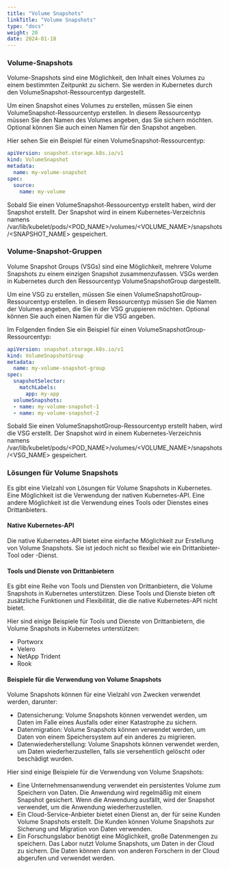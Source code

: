 ```yaml
---
title: "Volume Snapshots"
linkTitle: "Volume Snapshots"
type: "docs"
weight: 20
date: 2024-01-18
---
```


### Volume-Snapshots

Volume-Snapshots sind eine Möglichkeit, den Inhalt eines Volumes zu einem bestimmten Zeitpunkt zu sichern. Sie werden in Kubernetes durch den VolumeSnapshot-Ressourcentyp dargestellt.

Um einen Snapshot eines Volumes zu erstellen, müssen Sie einen VolumeSnapshot-Ressourcentyp erstellen. In diesem Ressourcentyp müssen Sie den Namen des Volumes angeben, das Sie sichern möchten. Optional können Sie auch einen Namen für den Snapshot angeben.

Hier sehen Sie ein Beispiel für einen VolumeSnapshot-Ressourcentyp:

```yaml
apiVersion: snapshot.storage.k8s.io/v1
kind: VolumeSnapshot
metadata:
  name: my-volume-snapshot
spec:
  source:
    name: my-volume
```

Sobald Sie einen VolumeSnapshot-Ressourcentyp erstellt haben, wird der Snapshot erstellt. Der Snapshot wird in einem Kubernetes-Verzeichnis namens /var/lib/kubelet/pods/<POD_NAME>/volumes/<VOLUME_NAME>/snapshots/<SNAPSHOT_NAME> gespeichert.

### Volume-Snapshot-Gruppen

Volume Snapshot Groups (VSGs) sind eine Möglichkeit, mehrere Volume Snapshots zu einem einzigen Snapshot zusammenzufassen. VSGs werden in Kubernetes durch den Ressourcentyp VolumeSnapshotGroup dargestellt.

Um eine VSG zu erstellen, müssen Sie einen VolumeSnapshotGroup-Ressourcentyp erstellen. In diesem Ressourcentyp müssen Sie die Namen der Volumes angeben, die Sie in der VSG gruppieren möchten. Optional können Sie auch einen Namen für die VSG angeben.

Im Folgenden finden Sie ein Beispiel für einen VolumeSnapshotGroup-Ressourcentyp:

```yaml
apiVersion: snapshot.storage.k8s.io/v1
kind: VolumeSnapshotGroup
metadata:
  name: my-volume-snapshot-group
spec:
  snapshotSelector:
    matchLabels:
      app: my-app
  volumeSnapshots:
  - name: my-volume-snapshot-1
  - name: my-volume-snapshot-2
```

Sobald Sie einen VolumeSnapshotGroup-Ressourcentyp erstellt haben, wird die VSG erstellt. Der Snapshot wird in einem Kubernetes-Verzeichnis namens /var/lib/kubelet/pods/<POD_NAME>/volumes/<VOLUME_NAME>/snapshots/<VSG_NAME> gespeichert.

### Lösungen für Volume Snapshots

Es gibt eine Vielzahl von Lösungen für Volume Snapshots in Kubernetes. Eine Möglichkeit ist die Verwendung der nativen Kubernetes-API. Eine andere Möglichkeit ist die Verwendung eines Tools oder Dienstes eines Drittanbieters.

#### Native Kubernetes-API

Die native Kubernetes-API bietet eine einfache Möglichkeit zur Erstellung von Volume Snapshots. Sie ist jedoch nicht so flexibel wie ein Drittanbieter-Tool oder -Dienst.

#### Tools und Dienste von Drittanbietern

Es gibt eine Reihe von Tools und Diensten von Drittanbietern, die Volume Snapshots in Kubernetes unterstützen. Diese Tools und Dienste bieten oft zusätzliche Funktionen und Flexibilität, die die native Kubernetes-API nicht bietet.

Hier sind einige Beispiele für Tools und Dienste von Drittanbietern, die Volume Snapshots in Kubernetes unterstützen:

- Portworx
- Velero
- NetApp Trident
- Rook

#### Beispiele für die Verwendung von Volume Snapshots

Volume Snapshots können für eine Vielzahl von Zwecken verwendet werden, darunter:

- Datensicherung: Volume Snapshots können verwendet werden, um Daten im Falle eines Ausfalls oder einer Katastrophe zu sichern.
- Datenmigration: Volume Snapshots können verwendet werden, um Daten von einem Speichersystem auf ein anderes zu migrieren.
- Datenwiederherstellung: Volume Snapshots können verwendet werden, um Daten wiederherzustellen, falls sie versehentlich gelöscht oder beschädigt wurden.

Hier sind einige Beispiele für die Verwendung von Volume Snapshots:

- Eine Unternehmensanwendung verwendet ein persistentes Volume zum Speichern von Daten. Die Anwendung wird regelmäßig mit einem Snapshot gesichert. Wenn die Anwendung ausfällt, wird der Snapshot verwendet, um die Anwendung wiederherzustellen.
- Ein Cloud-Service-Anbieter bietet einen Dienst an, der für seine Kunden Volume Snapshots erstellt. Die Kunden können Volume Snapshots zur Sicherung und Migration von Daten verwenden.
- Ein Forschungslabor benötigt eine Möglichkeit, große Datenmengen zu speichern. Das Labor nutzt Volume Snapshots, um Daten in der Cloud zu sichern. Die Daten können dann von anderen Forschern in der Cloud abgerufen und verwendet werden.